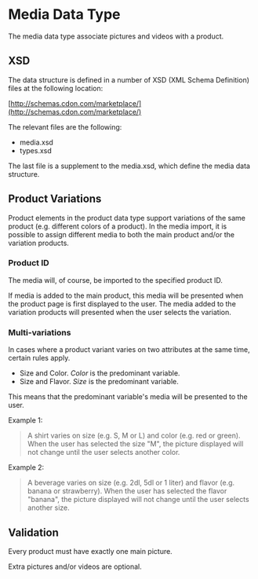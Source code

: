 # Media Data Type

The media data type associate pictures and videos with a product.


## XSD
The data structure is defined in a number of XSD (XML Schema Definition) files at the following location:

[http://schemas.cdon.com/marketplace/](http://schemas.cdon.com/marketplace/)

The relevant files are the following:

* media.xsd
* types.xsd

The last file is a supplement to the media.xsd, which define the media data structure.


## Product Variations

Product elements in the product data type support variations of the same product (e.g. different colors of a product). In the media import, it is possible to assign different media to both the main product and/or the variation products.


### Product ID

The media will, of course, be imported to the specified product ID.

If media is added to the main product, this media will be presented when the product page is first displayed to the user. The media added to the variation products will presented when the user selects the variation.


### Multi-variations

In cases where a product variant varies on two attributes at the same time, certain rules apply.

* Size and Color. *Color* is the predominant variable.
* Size and Flavor. *Size* is the predominant variable.

This means that the predominant variable's media will be presented to the user.

Example 1:
> A shirt varies on size (e.g. S, M or L) and color (e.g. red or green).
When the user has selected the size "M", the picture displayed will not change until the user selects another color.

Example 2:
> A beverage varies on size (e.g. 2dl, 5dl or 1 liter) and flavor (e.g. banana or strawberry).
When the user has selected the flavor "banana", the picture displayed will not change until the user selects another size.


## Validation

Every product must have exactly one main picture.

Extra pictures and/or videos are optional.